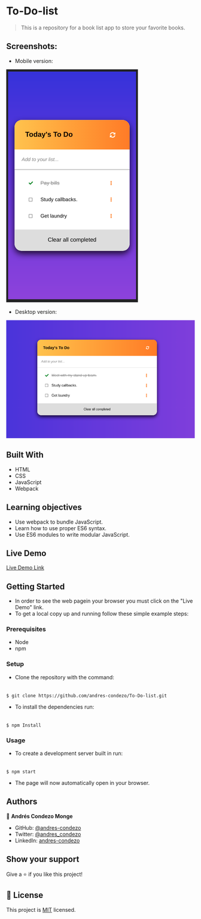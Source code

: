 # To-Do-list

>	This is a repository for a book list app to store your favorite books.

## Screenshots:

- Mobile version:

![screenshot](./src/img/screenshot-mobile.png)

- Desktop version:

![screenshot](./src/img/screenshot-desktop.png)

## Built With

- HTML
- CSS
- JavaScript
- Webpack

## Learning objectives

- Use webpack to bundle JavaScript.
- Learn how to use proper ES6 syntax.
- Use ES6 modules to write modular JavaScript.

## Live Demo

[Live Demo Link](https://andres-condezo.github.io/To-Do-list/)

## Getting Started

- In order to see the web pagein your browser you must click on the "Live Demo" link.
- To get a local copy up and running follow these simple example steps:

### Prerequisites
  - Node
  - npm

### Setup

- Clone the repository with the command:

<code>
$ git clone https://github.com/andres-condezo/To-Do-list.git
</code>


- To install the dependencies run: 

<code>
$ npm Install
</code>


### Usage

- To create a development server built in run:

<code>
$ npm start
</code>


- The page will now automatically open in your browser. 


## Authors

👤 **Andrés Condezo Monge**

- GitHub: [@andres-condezo](https://github.com/andres-condezo)
- Twitter: [@andres_condezo](https://twitter.com/andres_condezo)
- LinkedIn: [andres-condezo](https://linkedin.com/in/andres-condezo)

## Show your support

Give a ⭐️ if you like this project!

## 📝 License

This project is [MIT](./MIT.md) licensed.
